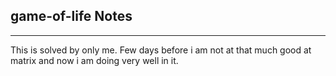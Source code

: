 <h2>game-of-life Notes</h2><hr>This is solved by only me. Few days before i am not at that much good at matrix and now i am doing very well in it. 